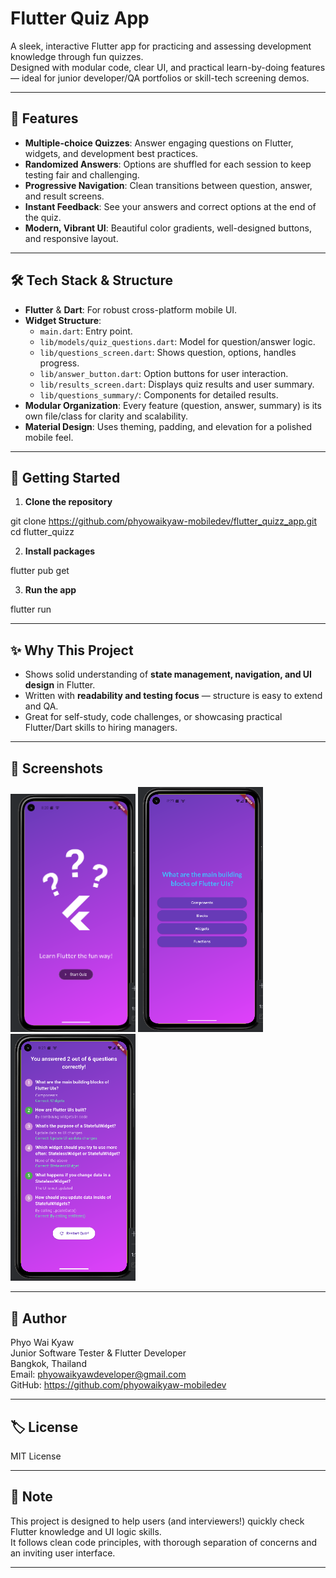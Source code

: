# Flutter Quiz App

A sleek, interactive Flutter app for practicing and assessing development knowledge through fun quizzes.  
Designed with modular code, clear UI, and practical learn-by-doing features — ideal for junior developer/QA portfolios or skill-tech screening demos.

---

## 📱 Features

- **Multiple-choice Quizzes**: Answer engaging questions on Flutter, widgets, and development best practices.
- **Randomized Answers**: Options are shuffled for each session to keep testing fair and challenging.
- **Progressive Navigation**: Clean transitions between question, answer, and result screens.
- **Instant Feedback**: See your answers and correct options at the end of the quiz.
- **Modern, Vibrant UI**: Beautiful color gradients, well-designed buttons, and responsive layout.

---

## 🛠️ Tech Stack & Structure

- **Flutter** & **Dart**: For robust cross-platform mobile UI.
- **Widget Structure**:
  - `main.dart`: Entry point.
  - `lib/models/quiz_questions.dart`: Model for question/answer logic.
  - `lib/questions_screen.dart`: Shows question, options, handles progress.
  - `lib/answer_button.dart`: Option buttons for user interaction.
  - `lib/results_screen.dart`: Displays quiz results and user summary.
  - `lib/questions_summary/`: Components for detailed results.
- **Modular Organization**: Every feature (question, answer, summary) is its own file/class for clarity and scalability.
- **Material Design**: Uses theming, padding, and elevation for a polished mobile feel.

---

## 🚀 Getting Started

1. **Clone the repository**

git clone https://github.com/phyowaikyaw-mobiledev/flutter_quizz_app.git
cd flutter_quizz

2. **Install packages**

flutter pub get

3. **Run the app**

flutter run

---

## ✨ Why This Project

- Shows solid understanding of **state management, navigation, and UI design** in Flutter.
- Written with **readability and testing focus** — structure is easy to extend and QA.
- Great for self-study, code challenges, or showcasing practical Flutter/Dart skills to hiring managers.

---

## 📸 Screenshots

<img src="images/quiz1.png" width="200"/> <img src="images/quiz2.png" width="200"/> <img src="images/quiz3.png" width="200"/>


---

## 👤 Author

Phyo Wai Kyaw  
Junior Software Tester & Flutter Developer  
Bangkok, Thailand  
Email: phyowaikyawdeveloper@gmail.com  
GitHub: https://github.com/phyowaikyaw-mobiledev

---

## 🏷️ License

MIT License

---

## 🙏 Note

This project is designed to help users (and interviewers!) quickly check Flutter knowledge and UI logic skills.  
It follows clean code principles, with thorough separation of concerns and an inviting user interface.

---

